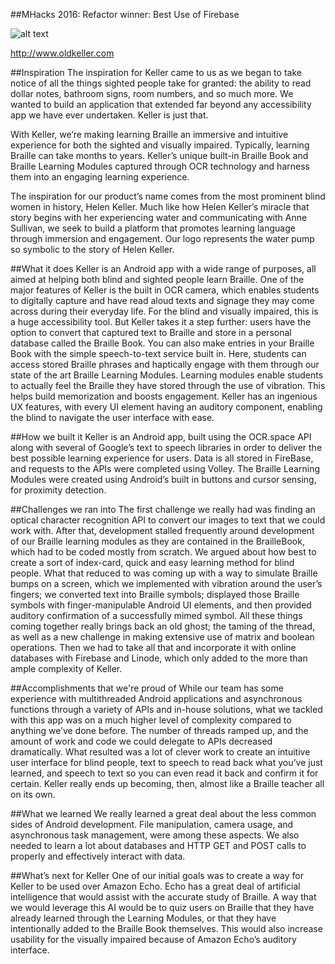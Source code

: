##MHacks 2016: Refactor winner: Best Use of Firebase

![alt text](http://i.imgur.com/Eo3RJaC.png)


http://www.oldkeller.com

##Inspiration
The inspiration for Keller came to us as we began to take notice of all the things sighted people take for granted: the ability to read dollar notes, bathroom signs, room numbers, and so much more. We wanted to build an application that extended far beyond any accessibility app we have ever undertaken. Keller is just that.

With Keller, we’re making learning Braille an immersive and intuitive experience for both the sighted and visually impaired. Typically, learning Braille can take months to years. Keller’s unique built-in Braille Book and Braille Learning Modules captured through OCR technology and harness them into an engaging learning experience.

The inspiration for our product’s name comes from the most prominent blind women in history, Helen Keller. Much like how Helen Keller’s miracle that story begins with her experiencing water and communicating with Anne Sullivan, we seek to build a platform that promotes learning language through immersion and engagement. Our logo represents the water pump so symbolic to the story of Helen Keller.

##What it does
Keller is an Android app with a wide range of purposes, all aimed at helping both blind and sighted people learn Braille. One of the major features of Keller is the built in OCR camera, which enables students to digitally capture and have read aloud texts and signage they may come across during their everyday life. For the blind and visually impaired, this is a huge accessibility tool. But Keller takes it a step further: users have the option to convert that captured text to Braille and store in a personal database called the Braille Book. You can also make entries in your Braille Book with the simple speech-to-text service built in. Here, students can access stored Braille phrases and haptically engage with them through our state of the art Braille Learning Modules. Learning modules enable students to actually feel the Braille they have stored through the use of vibration. This helps build memorization and boosts engagement. Keller has an ingenious UX features, with every UI element having an auditory component, enabling the blind to navigate the user interface with ease.

##How we built it
Keller is an Android app, built using the OCR.space API along with several of Google’s text to speech libraries in order to deliver the best possible learning experience for users. Data is all stored in FireBase, and requests to the APIs were completed using Volley. The Braille Learning Modules were created using Android’s built in buttons and cursor sensing, for proximity detection.

##Challenges we ran into
The first challenge we really had was finding an optical character recognition API to convert our images to text that we could work with. After that, development stalled frequently around development of our Braille learning modules as they are contained in the BrailleBook, which had to be coded mostly from scratch. We argued about how best to create a sort of index-card, quick and easy learning method for blind people. What that reduced to was coming up with a way to simulate Braille bumps on a screen, which we implemented with vibration around the user’s fingers; we converted text into Braille symbols; displayed those Braille symbols with finger-manipulable Android UI elements, and then provided auditory confirmation of a successfully mimed symbol. All these things coming together really brings back an old ghost; the taming of the thread, as well as a new challenge in making extensive use of matrix and boolean operations. Then we had to take all that and incorporate it with online databases with Firebase and Linode, which only added to the more than ample complexity of Keller.

##Accomplishments that we're proud of
While our team has some experience with multithreaded Android applications and asynchronous functions through a variety of APIs and in-house solutions, what we tackled with this app was on a much higher level of complexity compared to anything we’ve done before. The number of threads ramped up, and the amount of work and code we could delegate to APIs decreased dramatically. What resulted was a lot of clever work to create an intuitive user interface for blind people, text to speech to read back what you’ve just learned, and speech to text so you can even read it back and confirm it for certain. Keller really ends up becoming, then, almost like a Braille teacher all on its own.

##What we learned
We really learned a great deal about the less common sides of Android development. File manipulation, camera usage, and asynchronous task management, were among these aspects. We also needed to learn a lot about databases and HTTP GET and POST calls to properly and effectively interact with data.

##What’s next for Keller
One of our initial goals was to create a way for Keller to be used over Amazon Echo. Echo has a great deal of artificial intelligence that would assist with the accurate study of Braille. A way that we would leverage this AI would be to quiz users on Braille that they have already learned through the Learning Modules, or that they have intentionally added to the Braille Book themselves. This would also increase usability for the visually impaired because of Amazon Echo’s auditory interface.

